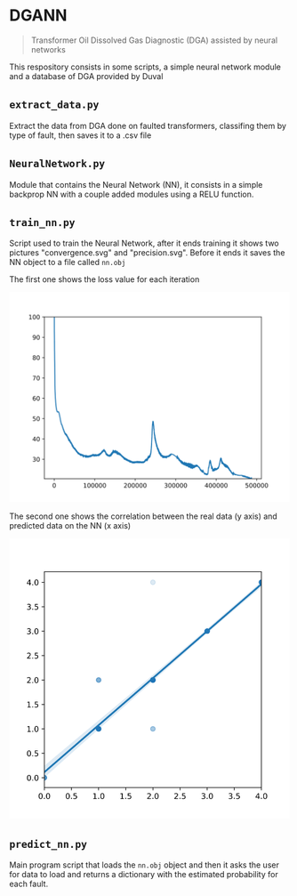 # DGANN
> Transformer Oil Dissolved Gas Diagnostic (DGA) assisted by neural networks

This respository consists in some scripts, a simple neural network module and a database of DGA provided by Duval

## `extract_data.py`
Extract the data from DGA done on faulted transformers, classifing them by type of fault, then saves it to a .csv file

## `NeuralNetwork.py`
Module that contains the Neural Network (NN), it consists in a simple backprop NN with a couple added modules using a RELU function.

## `train_nn.py`
Script used to train the Neural Network, after it ends training it shows two pictures "convergence.svg" and "precision.svg". Before it ends it saves the NN object to a file called `nn.obj`

The first one shows the loss value for each iteration

![](./convergence.svg)

The second one shows the correlation between the real data (y axis) and predicted data on the NN (x axis)

![](./precision.svg)

## `predict_nn.py`
Main program script that loads the `nn.obj` object and then it asks the user for data to load and returns a dictionary with the estimated probability for each fault.
